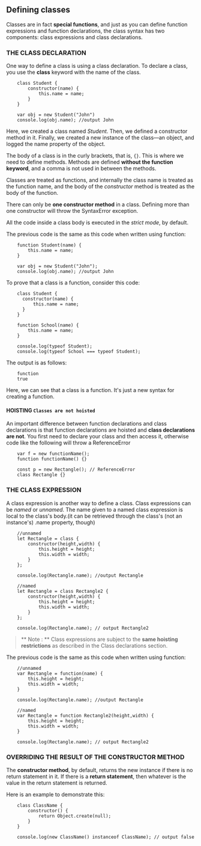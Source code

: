 ## Defining classes

Classes are in fact **special functions**, and just as you can define function expressions and function declarations, the class syntax has two components: class expressions and class declarations.

### THE CLASS DECLARATION

One way to define a class is using a class declaration. To declare a class, you use the **class** keyword with the name of the class.

```
    class Student {
        constructor(name) {
            this.name = name;
        }
    }

    var obj = new Student("John")
    console.log(obj.name); //output John
```
Here, we created a class named *Student*. Then, we defined a constructor method in it. Finally, we created a new instance of the class—an object, and logged the name property of the object.

The body of a class is in the curly brackets, that is, `{}`. This is where we need to define methods. Methods are defined **without the function keyword**, and a comma is not used in between the methods.

Classes are treated as functions, and internally the class name is treated as the function name, and the body of the *constructor* method is treated as the body of the function.

There can only be **one constructor method** in a class. Defining more than one constructor will throw the SyntaxError exception.

All the code inside a class body is executed in the *strict mode*, by default.

The previous code is the same as this code when written using function:
```
    function Student(name) {
        this.name = name;
    }

    var obj = new Student("John");
    console.log(obj.name); //output John
```

To prove that a class is a function, consider this code:
```
    class Student {
      constructor(name) {
          this.name = name;
      }
    }

    function School(name) {
        this.name = name;
    }

    console.log(typeof Student);
    console.log(typeof School === typeof Student);
```

The output is as follows:
```
    function
    true
```
Here, we can see that a class is a function. It's just a new syntax for creating a function.

#### HOISTING `Classes are not hoisted`

An important difference between function declarations and class declarations is that function declarations are hoisted and **class declarations are not**. You first need to declare your class and then access it, otherwise code like the following will throw a ReferenceError
```
    var f = new functionName();
    function functionName() {}

    const p = new Rectangle(); // ReferenceError
    class Rectangle {}
```

### THE CLASS EXPRESSION

A class expression is another way to define a class. Class expressions can be *named* or *unnamed*. The name given to a named class expression is local to the class's body.(it can be retrieved through the class's (not an instance's) .name property, though)
```
    //unnamed
    let Rectangle = class {
        constructor(height,width) {
            this.height = height;
            this.width = width;
        }
    };

    console.log(Rectangle.name); //output Rectangle

    //named
    let Rectangle = class Rectangle2 {
        constructor(height,width) {
            this.height = height;
            this.width = width;
        }
    };

    console.log(Rectangle.name); // output Rectangle2
```
> ** Note : ** Class expressions are subject to the **same hoisting restrictions** as described in the Class declarations section.

The previous code is the same as this code when written using function:
```
    //unnamed
    var Rectangle = function(name) {
        this.height = height;
        this.width = width;
    }

    console.log(Rectangle.name); //output Rectangle

    //named
    var Rectangle = function Rectangle2(height,width) {
        this.height = height;
        this.width = width;
    }

    console.log(Rectangle.name); // output Rectangle2
```

### OVERRIDING THE RESULT OF THE CONSTRUCTOR METHOD

The **constructor method**, by default, returns the new instance if there is no return statement in it. If there is a **return statement**, then whatever is the value in the return statement is returned.

Here is an example to demonstrate this:
```
    class ClassName {
        constructor() {
            return Object.create(null);
        }
    }

    console.log(new ClassName() instanceof ClassName); // output false
```
